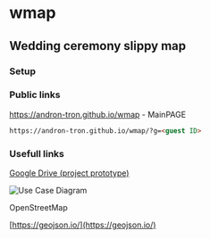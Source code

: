 # wmap
## Wedding ceremony slippy map
### Setup
### Public links
https://andron-tron.github.io/wmap - MainPAGE
```html
https://andron-tron.github.io/wmap/?g=<guest ID>
```
### Usefull links
[Google Drive (project prototype)](https://drive.google.com/file/d/14pSdid6EznoWOgVRfoT195nuxSw1CiiK/view?usp=drive_link)

![Use Case Diagram](https://drive.google.com/uc?export=view&id=14mzhnIIoAZV0AwH1g-8g-aBCiEqxgxf2)

OpenStreetMap

[https://geojson.io/](https://geojson.io/)


